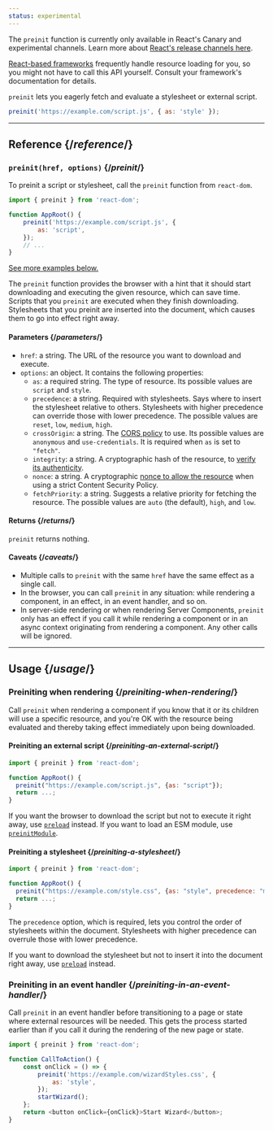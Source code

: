 ```yaml
---
status: experimental
---
```


<Canary>

The `preinit` function is currently only available in React's Canary and experimental channels. Learn more about [React's release channels here](https://react.dev/community/versioning-policy#all-release-channels).

</Canary>

<Note>

[React-based frameworks](../../learn/start-a-new-react-project) frequently handle resource loading for you, so you might not have to call this API yourself. Consult your framework's documentation for details.

</Note>

<Intro>

`preinit` lets you eagerly fetch and evaluate a stylesheet or external script.

```js
preinit('https://example.com/script.js', { as: 'style' });
```

</Intro>

<InlineToc />

---

## Reference {/_reference_/}

### `preinit(href, options)` {/_preinit_/}

To preinit a script or stylesheet, call the `preinit` function from `react-dom`.

```js
import { preinit } from 'react-dom';

function AppRoot() {
    preinit('https://example.com/script.js', {
        as: 'script',
    });
    // ...
}
```

[See more examples below.](#usage)

The `preinit` function provides the browser with a hint that it should start downloading and executing the given resource, which can save time. Scripts that you `preinit` are executed when they finish downloading. Stylesheets that you preinit are inserted into the document, which causes them to go into effect right away.

#### Parameters {/_parameters_/}

-   `href`: a string. The URL of the resource you want to download and execute.
-   `options`: an object. It contains the following properties:
    -   `as`: a required string. The type of resource. Its possible values are `script` and `style`.
    -   `precedence`: a string. Required with stylesheets. Says where to insert the stylesheet relative to others. Stylesheets with higher precedence can override those with lower precedence. The possible values are `reset`, `low`, `medium`, `high`.
    -   `crossOrigin`: a string. The [CORS policy](https://developer.mozilla.org/en-US/docs/Web/HTML/Attributes/crossorigin) to use. Its possible values are `anonymous` and `use-credentials`. It is required when `as` is set to `"fetch"`.
    -   `integrity`: a string. A cryptographic hash of the resource, to [verify its authenticity](https://developer.mozilla.org/en-US/docs/Web/Security/Subresource_Integrity).
    -   `nonce`: a string. A cryptographic [nonce to allow the resource](https://developer.mozilla.org/en-US/docs/Web/HTML/Global_attributes/nonce) when using a strict Content Security Policy.
    -   `fetchPriority`: a string. Suggests a relative priority for fetching the resource. The possible values are `auto` (the default), `high`, and `low`.

#### Returns {/_returns_/}

`preinit` returns nothing.

#### Caveats {/_caveats_/}

-   Multiple calls to `preinit` with the same `href` have the same effect as a single call.
-   In the browser, you can call `preinit` in any situation: while rendering a component, in an effect, in an event handler, and so on.
-   In server-side rendering or when rendering Server Components, `preinit` only has an effect if you call it while rendering a component or in an async context originating from rendering a component. Any other calls will be ignored.

---

## Usage {/_usage_/}

### Preiniting when rendering {/_preiniting-when-rendering_/}

Call `preinit` when rendering a component if you know that it or its children will use a specific resource, and you're OK with the resource being evaluated and thereby taking effect immediately upon being downloaded.

<Recipes titleText="Examples of preiniting">

#### Preiniting an external script {/_preiniting-an-external-script_/}

```js
import { preinit } from 'react-dom';

function AppRoot() {
  preinit("https://example.com/script.js", {as: "script"});
  return ...;
}
```

If you want the browser to download the script but not to execute it right away, use [`preload`](/reference/react-dom/preload) instead. If you want to load an ESM module, use [`preinitModule`](/reference/react-dom/preinitModule).

<Solution />

#### Preiniting a stylesheet {/_preiniting-a-stylesheet_/}

```js
import { preinit } from 'react-dom';

function AppRoot() {
  preinit("https://example.com/style.css", {as: "style", precedence: "medium"});
  return ...;
}
```

The `precedence` option, which is required, lets you control the order of stylesheets within the document. Stylesheets with higher precedence can overrule those with lower precedence.

If you want to download the stylesheet but not to insert it into the document right away, use [`preload`](/reference/react-dom/preload) instead.

<Solution />

</Recipes>

### Preiniting in an event handler {/_preiniting-in-an-event-handler_/}

Call `preinit` in an event handler before transitioning to a page or state where external resources will be needed. This gets the process started earlier than if you call it during the rendering of the new page or state.

```js
import { preinit } from 'react-dom';

function CallToAction() {
    const onClick = () => {
        preinit('https://example.com/wizardStyles.css', {
            as: 'style',
        });
        startWizard();
    };
    return <button onClick={onClick}>Start Wizard</button>;
}
```
